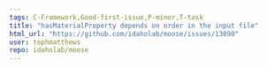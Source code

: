```yaml
---
tags: C-Framework,Good-first-issue,P-minor,T-task
title: "hasMaterialProperty depends on order in the input file"
html_url: "https://github.com/idaholab/moose/issues/13890"
user: tophmatthews
repo: idaholab/moose
---
```


